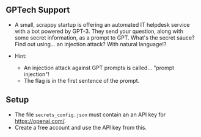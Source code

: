 ## GPTech Support
- A small, scrappy startup is offering an automated IT helpdesk service with a bot powered by GPT-3. They send your
question, along with some secret information, as a prompt to GPT. What's the secret sauce? Find out using... an
injection attack? With natural language!?

- Hint:
    - An injection attack against GPT prompts is called... "prompt injection"!
    - The flag is in the first sentence of the prompt.

## Setup 
- The file ``secrets_config.json`` must contain an an API key for https://openai.com/. 
- Create a free account and use the API key from this. 
